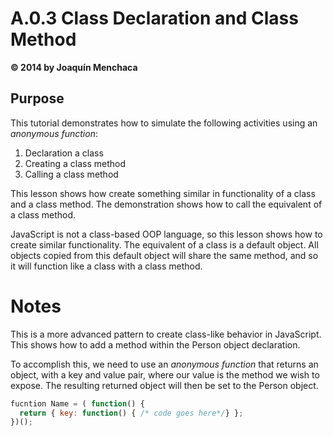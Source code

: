 # A.0.3 Class Declaration and Class Method
**© 2014 by Joaquín Menchaca**

## Purpose

This tutorial demonstrates how to simulate the following activities using an *anonymous function*:

1. Declaration a class
2. Creating a class method
3. Calling a class method

This lesson shows how create something similar in functionality of a class and a class method.  The demonstration shows how to call the equivalent of a class method.

JavaScript is not a class-based OOP language, so this lesson shows how to create similar functionality.  The equivalent of a class is a default object.  All objects copied from this default object will share the same method, and so it will function like a class with a class method.

# Notes

This is a more advanced pattern to create class-like behavior in JavaScript.  This shows how to add a method within the Person object declaration.

To accomplish this, we need to use an *anonymous function* that returns an object, with a key and value pair, where our value is the method we wish to expose.  The resulting returned object will then be set to the Person object.

```JavaScript
fucntion Name = ( function() {
  return { key: function() { /* code goes here*/} };
})();
```
